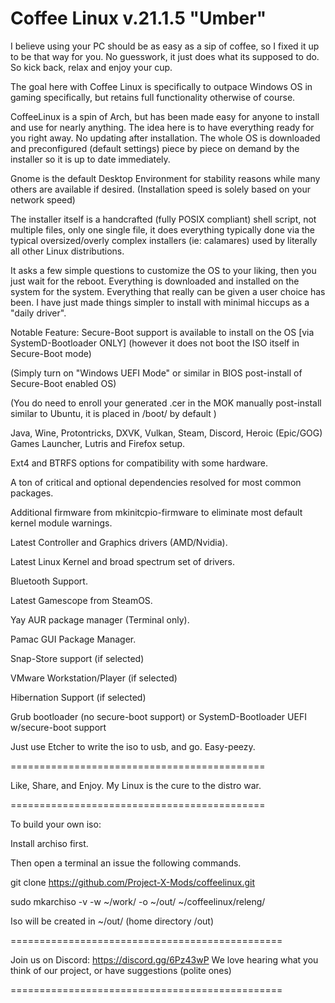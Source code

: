 # Coffee Linux v.21.1.5 "Umber"

I believe using your PC should be as easy as a sip of coffee, so I fixed it up to be that way for you. No guesswork, it just does what its supposed to do. So kick back, relax and enjoy your cup.

The goal here with Coffee Linux is specifically to outpace Windows OS in gaming specifically, but retains full functionality otherwise of course.

CoffeeLinux is a spin of Arch, but has been made easy for anyone to install and use for nearly anything. 
The idea here is to have everything ready for you right away. No updating after installation.
The whole OS is downloaded and preconfigured (default settings) piece by piece on demand by the installer so it is up to date immediately.

Gnome is the default Desktop Environment for stability reasons while many others are available if desired.
(Installation speed is solely based on your network speed)

The installer itself is a handcrafted (fully POSIX compliant) shell script, not multiple files, only one single file, it does everything typically done via the typical oversized/overly complex installers (ie: calamares) used by literally all other Linux distributions. 

It asks a few simple questions to customize the OS to your liking, then you just wait for the reboot. Everything is downloaded and installed on the system for the system. 
Everything that really can be given a user choice has been. I have just made things simpler to install with minimal hiccups as a "daily driver".

Notable Feature: Secure-Boot support is available to install on the OS [via SystemD-Bootloader ONLY] (however it does not boot the ISO itself in Secure-Boot mode)

(Simply turn on "Windows UEFI Mode" or similar in BIOS post-install of Secure-Boot enabled OS)

(You do need to enroll your generated .cer in the MOK manually post-install similar to Ubuntu, it is placed in /boot/ by default )

Java, Wine, Protontricks, DXVK, Vulkan, Steam, Discord, Heroic (Epic/GOG) Games Launcher, Lutris and Firefox setup.

Ext4 and BTRFS options for compatibility with some hardware.

A ton of critical and optional dependencies resolved for most common packages.

Additional firmware from mkinitcpio-firmware to eliminate most default kernel module warnings.

Latest Controller and Graphics drivers (AMD/Nvidia).

Latest Linux Kernel and broad spectrum set of drivers.

Bluetooth Support.

Latest Gamescope from SteamOS.

Yay AUR package manager (Terminal only).

Pamac GUI Package Manager.

Snap-Store support (if selected)

VMware Workstation/Player (if selected)

Hibernation Support (if selected)

Grub bootloader (no secure-boot support) or SystemD-Bootloader UEFI w/secure-boot support 

Just use Etcher to write the iso to usb, and go. Easy-peezy.

============================================

Like, Share, and Enjoy. My Linux is the cure to the distro war.

============================================

To build your own iso:

Install archiso first.

Then open a terminal an issue the following commands.

git clone https://github.com/Project-X-Mods/coffeelinux.git

sudo mkarchiso -v -w ~/work/ -o ~/out/ ~/coffeelinux/releng/

Iso will be created in ~/out/ (home directory /out)

===============================================

Join us on Discord: https://discord.gg/6Pz43wP
We love hearing what you think of our project, 
or have suggestions (polite ones)

===============================================

